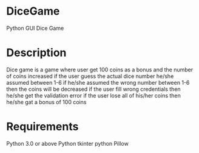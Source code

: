 # DiceGame
Python GUI Dice Game

# Description 
Dice game is a game where user get 100 coins as a bonus and the number of coins increased if the user guess the  actual dice number he/she assumed between 1-6
if he/she assumed the wrong number between 1-6 then the coins will be decreased
if the user fill wrong credentials then he/she get the validation error
if the user lose all of his/her coins then he/she gat a bonus of 100 coins

# Requirements
Python 3.0 or above
Python tkinter
python Pillow
